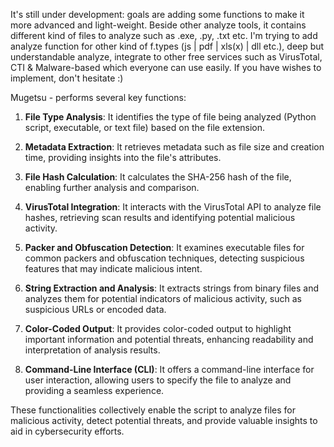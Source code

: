 It's still under development: goals are adding some functions to make it more advanced and light-weight. Beside other analyze tools, it contains different kind of files to analyze such as .exe, .py, .txt etc.
I'm trying to add analyze function for other kind of f.types (js | pdf | xls(x) | dll etc.), deep but understandable analyze, integrate to other free services such as VirusTotal, CTI & Malware-based which everyone can use easily.
If you have wishes to implement, don't hesitate :)

Mugetsu - performs several key functions:

1. **File Type Analysis**: It identifies the type of file being analyzed (Python script, executable, or text file) based on the file extension.

2. **Metadata Extraction**: It retrieves metadata such as file size and creation time, providing insights into the file's attributes.

3. **File Hash Calculation**: It calculates the SHA-256 hash of the file, enabling further analysis and comparison.

4. **VirusTotal Integration**: It interacts with the VirusTotal API to analyze file hashes, retrieving scan results and identifying potential malicious activity.

5. **Packer and Obfuscation Detection**: It examines executable files for common packers and obfuscation techniques, detecting suspicious features that may indicate malicious intent.

6. **String Extraction and Analysis**: It extracts strings from binary files and analyzes them for potential indicators of malicious activity, such as suspicious URLs or encoded data.

7. **Color-Coded Output**: It provides color-coded output to highlight important information and potential threats, enhancing readability and interpretation of analysis results.

8. **Command-Line Interface (CLI)**: It offers a command-line interface for user interaction, allowing users to specify the file to analyze and providing a seamless experience.

These functionalities collectively enable the script to analyze files for malicious activity, detect potential threats, and provide valuable insights to aid in cybersecurity efforts.

